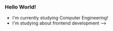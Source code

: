 ### Hello World!

- I'm currently studying Computer Engineering!
- I'm studying about frontend development
-->
